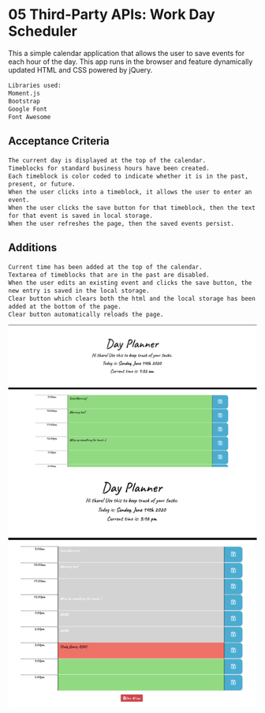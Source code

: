 # 05 Third-Party APIs: Work Day Scheduler

This a simple calendar application that allows the user to save events for each hour of the day. This app runs in the browser and feature dynamically updated HTML and CSS powered by jQuery.

```
Libraries used:
Moment.js
Bootstrap
Google Font
Font Awesome
```

## Acceptance Criteria

```
The current day is displayed at the top of the calendar.
Timeblocks for standard business hours have been created.
Each timeblock is color coded to indicate whether it is in the past, present, or future.
When the user clicks into a timeblock, it allows the user to enter an event.
When the user clicks the save button for that timeblock, then the text for that event is saved in local storage.
When the user refreshes the page, then the saved events persist.
```

## Additions

```
Current time has been added at the top of the calendar.
Textarea of timeblocks that are in the past are disabled.
When the user edits an existing event and clicks the save button, the new entry is saved in the local storage.
Clear button which clears both the html and the local storage has been added at the bottom of the page.
Clear button automatically reloads the page.
```

![day-planner-image-top](assets/planner1.png)
![day-planner-image-full](assets/planner2.png)

